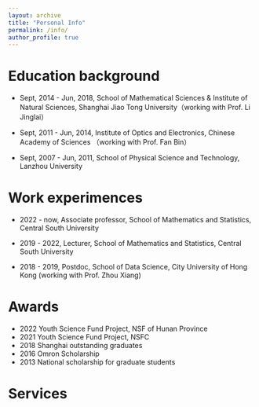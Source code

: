 ```yaml
---
layout: archive
title: "Personal Info"
permalink: /info/
author_profile: true
---
```



Education background
======
- Sept, 2014 - Jun, 2018, School of Mathematical Sciences & Institute of Natural Sciences, Shanghai Jiao Tong University（working with Prof. Li Jinglai）

- Sept, 2011 - Jun, 2014, Institute of Optics and Electronics, Chinese Academy of Sciences （working with Prof. Fan Bin）

- Sept, 2007 - Jun, 2011, School of Physical Science and Technology, Lanzhou University


Work experimences
======
- 2022 - now,  Associate professor, School of Mathematics and Statistics, Central South University
  
- 2019 - 2022,  Lecturer, School of Mathematics and Statistics, Central South University

- 2018 - 2019, Postdoc, School of Data Science, City University of Hong Kong (working with Prof. Zhou Xiang)

Awards
======
- 2022 Youth Science Fund Project, NSF of Hunan Province
- 2021 Youth Science Fund Project, NSFC
- 2018 Shanghai outstanding graduates
- 2016 Omron Scholarship 
- 2013 National scholarship for graduate students

Services
======